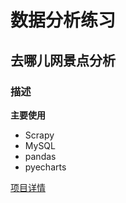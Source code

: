 # 数据分析练习

## 去哪儿网景点分析

### 描述

**主要使用**

- Scrapy
- MySQL
- pandas
- pyecharts

[项目详情](qunar\README.md)

